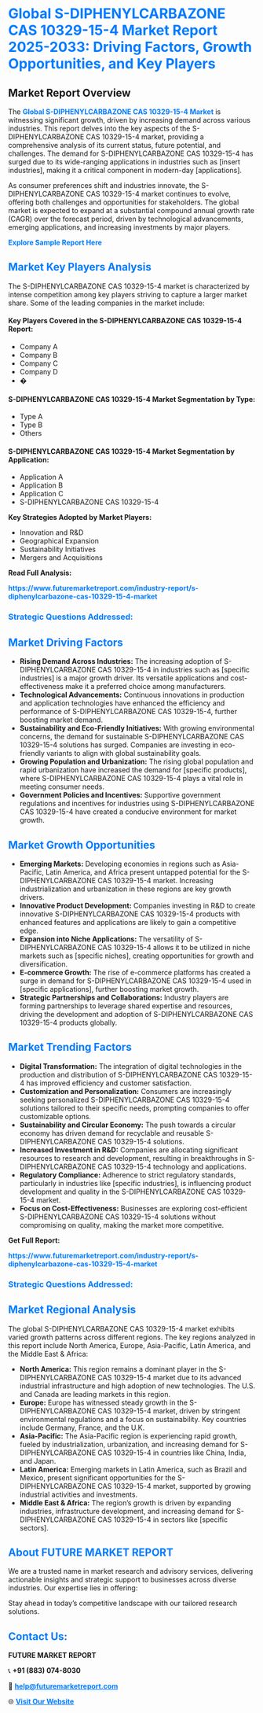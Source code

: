 <h1 style="color: #007BFF;">Global S-DIPHENYLCARBAZONE CAS 10329-15-4 Market Report 2025-2033: Driving Factors, Growth Opportunities, and Key Players</h1>

<section id="overview">
<h2>Market Report Overview</h2>
<p>The <a href="https://www.futuremarketreport.com/industry-report/s-diphenylcarbazone-cas-10329-15-4-market" style="color: #007BFF; text-decoration: none;"><strong>Global S-DIPHENYLCARBAZONE CAS 10329-15-4 Market</strong></a> is witnessing significant growth, driven by increasing demand across various industries. This report delves into the key aspects of the S-DIPHENYLCARBAZONE CAS 10329-15-4 market, providing a comprehensive analysis of its current status, future potential, and challenges. The demand for S-DIPHENYLCARBAZONE CAS 10329-15-4 has surged due to its wide-ranging applications in industries such as [insert industries], making it a critical component in modern-day [applications].</p>
<p>As consumer preferences shift and industries innovate, the S-DIPHENYLCARBAZONE CAS 10329-15-4 market continues to evolve, offering both challenges and opportunities for stakeholders. The global market is expected to expand at a substantial compound annual growth rate (CAGR) over the forecast period, driven by technological advancements, emerging applications, and increasing investments by major players.</p>
</section>

<section id="overview">
<p><a href="https://www.futuremarketreport.com/request-sample/reportId=120723" style="color: #007BFF; text-decoration: none;"><strong>Explore Sample Report Here</strong></a></p>
</section>

<section id="key-players">
<h2 style="color: #007BFF;">Market Key Players Analysis</h2>
<p>The S-DIPHENYLCARBAZONE CAS 10329-15-4 market is characterized by intense competition among key players striving to capture a larger market share. Some of the leading companies in the market include:</p>
<h4>Key Players Covered in the S-DIPHENYLCARBAZONE CAS 10329-15-4 Report:</h4>
<ul><li>Company A</li><li>Company B</li><li>Company C</li><li>Company D</li><li>�</li></ul>
<h4>S-DIPHENYLCARBAZONE CAS 10329-15-4 Market Segmentation by Type:</h4>
<ul><li>Type A</li><li>Type B</li><li>Others</li></ul>

<h4>S-DIPHENYLCARBAZONE CAS 10329-15-4 Market Segmentation by Application:</h4>
<ul><li>Application A</li><li>Application B</li><li>Application C</li><li>S-DIPHENYLCARBAZONE CAS 10329-15-4</li></ul>
<p><strong>Key Strategies Adopted by Market Players:</strong></p>
<ul>
<li>Innovation and R&D</li>
<li>Geographical Expansion</li>
<li>Sustainability Initiatives</li>
<li>Mergers and Acquisitions</li>
</ul>
</section>

<section>
<p><strong>Read Full Analysis: </strong></p><a href="https://www.futuremarketreport.com/industry-report/s-diphenylcarbazone-cas-10329-15-4-market" style="color: #007BFF; text-decoration: none;"><strong>https://www.futuremarketreport.com/industry-report/s-diphenylcarbazone-cas-10329-15-4-market</strong></a>
<h3 style="color: #007BFF;">Strategic Questions Addressed:</h3>
</section>

<section id="driving-factors">
<h2 style="color: #007BFF;">Market Driving Factors</h2>
<ul>
<li><strong>Rising Demand Across Industries:</strong> The increasing adoption of S-DIPHENYLCARBAZONE CAS 10329-15-4 in industries such as [specific industries] is a major growth driver. Its versatile applications and cost-effectiveness make it a preferred choice among manufacturers.</li>
<li><strong>Technological Advancements:</strong> Continuous innovations in production and application technologies have enhanced the efficiency and performance of S-DIPHENYLCARBAZONE CAS 10329-15-4, further boosting market demand.</li>
<li><strong>Sustainability and Eco-Friendly Initiatives:</strong> With growing environmental concerns, the demand for sustainable S-DIPHENYLCARBAZONE CAS 10329-15-4 solutions has surged. Companies are investing in eco-friendly variants to align with global sustainability goals.</li>
<li><strong>Growing Population and Urbanization:</strong> The rising global population and rapid urbanization have increased the demand for [specific products], where S-DIPHENYLCARBAZONE CAS 10329-15-4 plays a vital role in meeting consumer needs.</li>
<li><strong>Government Policies and Incentives:</strong> Supportive government regulations and incentives for industries using S-DIPHENYLCARBAZONE CAS 10329-15-4 have created a conducive environment for market growth.</li>
</ul>
</section>

<section id="growth-opportunities">
<h2 style="color: #007BFF;">Market Growth Opportunities</h2>
<ul>
<li><strong>Emerging Markets:</strong> Developing economies in regions such as Asia-Pacific, Latin America, and Africa present untapped potential for the S-DIPHENYLCARBAZONE CAS 10329-15-4 market. Increasing industrialization and urbanization in these regions are key growth drivers.</li>
<li><strong>Innovative Product Development:</strong> Companies investing in R&D to create innovative S-DIPHENYLCARBAZONE CAS 10329-15-4 products with enhanced features and applications are likely to gain a competitive edge.</li>
<li><strong>Expansion into Niche Applications:</strong> The versatility of S-DIPHENYLCARBAZONE CAS 10329-15-4 allows it to be utilized in niche markets such as [specific niches], creating opportunities for growth and diversification.</li>
<li><strong>E-commerce Growth:</strong> The rise of e-commerce platforms has created a surge in demand for S-DIPHENYLCARBAZONE CAS 10329-15-4 used in [specific applications], further boosting market growth.</li>
<li><strong>Strategic Partnerships and Collaborations:</strong> Industry players are forming partnerships to leverage shared expertise and resources, driving the development and adoption of S-DIPHENYLCARBAZONE CAS 10329-15-4 products globally.</li>
</ul>
</section>

<section id="trending-factors">
<h2 style="color: #007BFF;">Market Trending Factors</h2>
<ul>
<li><strong>Digital Transformation:</strong> The integration of digital technologies in the production and distribution of S-DIPHENYLCARBAZONE CAS 10329-15-4 has improved efficiency and customer satisfaction.</li>
<li><strong>Customization and Personalization:</strong> Consumers are increasingly seeking personalized S-DIPHENYLCARBAZONE CAS 10329-15-4 solutions tailored to their specific needs, prompting companies to offer customizable options.</li>
<li><strong>Sustainability and Circular Economy:</strong> The push towards a circular economy has driven demand for recyclable and reusable S-DIPHENYLCARBAZONE CAS 10329-15-4 solutions.</li>
<li><strong>Increased Investment in R&D:</strong> Companies are allocating significant resources to research and development, resulting in breakthroughs in S-DIPHENYLCARBAZONE CAS 10329-15-4 technology and applications.</li>
<li><strong>Regulatory Compliance:</strong> Adherence to strict regulatory standards, particularly in industries like [specific industries], is influencing product development and quality in the S-DIPHENYLCARBAZONE CAS 10329-15-4 market.</li>
<li><strong>Focus on Cost-Effectiveness:</strong> Businesses are exploring cost-efficient S-DIPHENYLCARBAZONE CAS 10329-15-4 solutions without compromising on quality, making the market more competitive.</li>
</ul>
</section>

<section>
<p><strong>Get Full Report: </strong></p><a href="https://www.futuremarketreport.com/industry-report/s-diphenylcarbazone-cas-10329-15-4-market" style="color: #007BFF; text-decoration: none;"><strong>https://www.futuremarketreport.com/industry-report/s-diphenylcarbazone-cas-10329-15-4-market</strong></a>
<h3 style="color: #007BFF;">Strategic Questions Addressed:</h3>
</section>


<section id="regional-analysis">
<h2 style="color: #007BFF;">Market Regional Analysis</h2>
<p>The global S-DIPHENYLCARBAZONE CAS 10329-15-4 market exhibits varied growth patterns across different regions. The key regions analyzed in this report include North America, Europe, Asia-Pacific, Latin America, and the Middle East & Africa:</p>
<ul>
<li><strong>North America:</strong> This region remains a dominant player in the S-DIPHENYLCARBAZONE CAS 10329-15-4 market due to its advanced industrial infrastructure and high adoption of new technologies. The U.S. and Canada are leading markets in this region.</li>
<li><strong>Europe:</strong> Europe has witnessed steady growth in the S-DIPHENYLCARBAZONE CAS 10329-15-4 market, driven by stringent environmental regulations and a focus on sustainability. Key countries include Germany, France, and the U.K.</li>
<li><strong>Asia-Pacific:</strong> The Asia-Pacific region is experiencing rapid growth, fueled by industrialization, urbanization, and increasing demand for S-DIPHENYLCARBAZONE CAS 10329-15-4 in countries like China, India, and Japan.</li>
<li><strong>Latin America:</strong> Emerging markets in Latin America, such as Brazil and Mexico, present significant opportunities for the S-DIPHENYLCARBAZONE CAS 10329-15-4 market, supported by growing industrial activities and investments.</li>
<li><strong>Middle East & Africa:</strong> The region’s growth is driven by expanding industries, infrastructure development, and increasing demand for S-DIPHENYLCARBAZONE CAS 10329-15-4 in sectors like [specific sectors].</li>
</ul>
</section>

<footer>
<h2 style="color: #007BFF;">About FUTURE MARKET REPORT</h2>
<p>We are a trusted name in market research and advisory services, delivering actionable insights and strategic support to businesses across diverse industries. Our expertise lies in offering:</p>

<p>Stay ahead in today’s competitive landscape with our tailored research solutions.</p>

<h2 style="color: #007BFF;">Contact Us:</h2>
<p><strong>FUTURE MARKET REPORT</strong></p>
<p>📞 <strong>+91 (883) 074-8030</strong></p>
<p>📧 <strong><a href="mailto:help@futuremarketreport.com" style="color: #007BFF;">help@futuremarketreport.com</a></strong></p>
<p>🌐 <strong><a href="https://www.futuremarketreport.com/" style="color: #007BFF;">Visit Our Website</a></strong></p>
</footer>